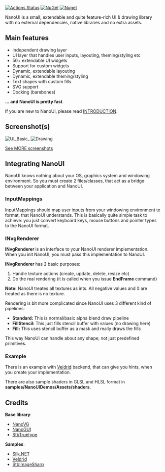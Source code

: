 [![Actions Status](https://github.com/kbergius/NanoUI/workflows/Build/badge.svg)](https://github.com/kbergius/NanoUI/Build)
[![NuGet](https://img.shields.io/nuget/v/NanoUI.svg)](https://www.nuget.org/packages/NanoUI)
[![Nuget](https://img.shields.io/nuget/dt/NanoUI)](https://www.nuget.org/packages/NanoUI/)

NanoUI is a small, extendable and quite feature-rich UI & drawing library with no external dependencies, native libraries and no extra assets.

## Main features
- Independent drawing layer
- UI layer that handles user inputs, layouting, theming/styling etc
- 50+ extendable UI widgets
- Support for custom widgets
- Dynamic, extendable layouting
- Dynamic, extendable theming/styling
- Text shapes with custom fills
- SVG support
- Docking (barebones)

**... and NanoUI is pretty fast**.

If you are new to NanoUI, please read [INTRODUCTION](docs/INTRODUCTION.md).


## Screenshot(s)

![UI_Basic_](docs/screenshots/ui_basic.png)
![Drawing](docs/screenshots/drawing.png)

[See MORE screenshots](docs/screenshots/SCREENSHOTS.md)


## Integrating NanoUI

NanoUI knows nothing about your OS, graphics system and windowing environment. So you must create 2 files/classes, that act as a bridge between your application and NanoUI.

### InputMappings

InputMappings should map user inputs from your windowing environment to format, that NanoUI understands.
This is basically quite simple task to achieve: you just convert keyboard keys, mouse buttons and pointer types to the NanoUI format.

### INvgRenderer

**INvgRenderer** is an interface to your NanoUI renderer implementation. When you init NanoUI, you must pass this implementation to NanoUI.

**INvgRenderer** has 2 basic purposes:
1. Handle texture actions (create, update, delete, resize etc)
2. Do the real rendering (it is called when you issue **EndFrame** command)

**Note:** NanoUI treates all textures as ints. All negative values and 0 are treated as there is no texture.

Rendering is bit more complicated since NanoUI uses 3 different kind of pipelines:
- **Standard:** This is normal/basic alpha blend draw pipeline
- **FillStencil:** This just fills stencil buffer with values (no drawing here)
- **Fill:** This uses stencil buffer as a mask and really draws the fills

This way NanoUI can handle about any shape; not just predefined primitives.

### Example

There is an example with [Veldrid](https://github.com/veldrid/veldrid) backend, that can give you hints, when you create your implementation.

There are also sample shaders in GLSL and HLSL format in **samples/NanoUIDemos/Assets/shaders**.


## Credits

**Base library**:
- [NanoVG](https://github.com/memononen/nanovg)
- [NanoGUI](https://github.com/wjakob/nanogui)
- [StbTruetype](https://github.com/nothings/stb)

**Samples**:
- [Silk.NET](https://github.com/dotnet/Silk.NET)
- [Veldrid](https://github.com/veldrid/veldrid)
- [StbImageSharp](https://github.com/StbSharp/StbImageSharp)
